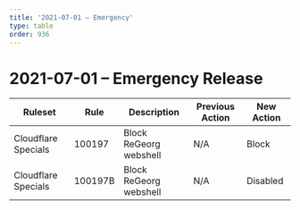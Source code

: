 ```yaml
---
title: '2021-07-01 – Emergency'
type: table
order: 936
---
```


# 2021-07-01 – Emergency Release

<TableWrap><table style="width: 100%">

<thead>
  <tr>
    <th>Ruleset</th>
    <th>Rule</th>
    <th>Description</th>
    <th>Previous Action</th>
    <th>New Action</th>
  </tr>
</thead>
<tbody>
  <tr>
    <td>Cloudflare Specials</td>
    <td>100197</td>
    <td>Block ReGeorg webshell</td>
    <td>N/A</td>
    <td>Block</td>
  </tr>
  <tr>
    <td>Cloudflare Specials</td>
    <td>100197B</td>
    <td>Block ReGeorg webshell</td>
    <td>N/A</td>
    <td>Disabled</td>
  </tr>
</tbody>

</table></TableWrap>
